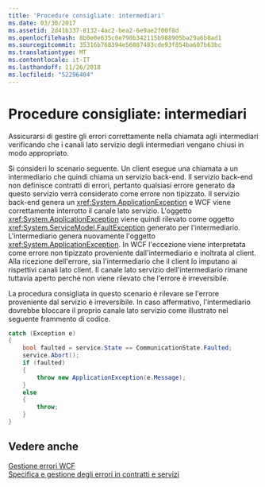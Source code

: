 ```yaml
---
title: 'Procedure consigliate: intermediari'
ms.date: 03/30/2017
ms.assetid: 2d41b337-8132-4ac2-bea2-6e9ae2f00f8d
ms.openlocfilehash: 8b0e0e635c0e790b342115b988905ba29a6b8ad1
ms.sourcegitcommit: 35316b768394e56087483cde93f854ba607b63bc
ms.translationtype: MT
ms.contentlocale: it-IT
ms.lasthandoff: 11/26/2018
ms.locfileid: "52296404"
---
```

# <a name="best-practices-intermediaries"></a>Procedure consigliate: intermediari
Assicurarsi di gestire gli errori correttamente nella chiamata agli intermediari verificando che i canali lato servizio degli intermediari vengano chiusi in modo appropriato.  
  
 Si consideri lo scenario seguente. Un client esegue una chiamata a un intermediario che quindi chiama un servizio back-end.  Il servizio back-end non definisce contratti di errori, pertanto qualsiasi errore generato da questo servizio verrà considerato come errore non tipizzato.  Il servizio back-end genera un <xref:System.ApplicationException> e WCF viene correttamente interrotto il canale lato servizio. L'oggetto <xref:System.ApplicationException> viene quindi rilevato come oggetto <xref:System.ServiceModel.FaultException> generato per l'intermediario. L'intermediario genera nuovamente l'oggetto <xref:System.ApplicationException>. In WCF l'eccezione viene interpretata come errore non tipizzato proveniente dall'intermediario e inoltrata al client. Alla ricezione dell'errore, sia l'intermediario che il client lo imputano ai rispettivi canali lato client. Il canale lato servizio dell'intermediario rimane tuttavia aperto perché non viene rilevato che l'errore è irreversibile.  
  
 La procedura consigliata in questo scenario è rilevare se l'errore proveniente dal servizio è irreversibile. In caso affermativo, l'intermediario dovrebbe bloccare il proprio canale lato servizio come illustrato nel seguente frammento di codice.  
  
```csharp  
catch (Exception e)  
{  
    bool faulted = service.State == CommunicationState.Faulted;  
    service.Abort();  
    if (faulted)  
    {  
        throw new ApplicationException(e.Message);  
    }  
    else  
    {  
        throw;  
    }  
}  
```  
  
## <a name="see-also"></a>Vedere anche  
 [Gestione errori WCF](../../../docs/framework/wcf/wcf-error-handling.md)  
 [Specifica e gestione degli errori in contratti e servizi](../../../docs/framework/wcf/specifying-and-handling-faults-in-contracts-and-services.md)
